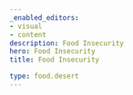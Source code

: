 ```yaml
---
_enabled_editors:
- visual
- content
description: Food Insecurity
hero: Food Insecurity
title: Food Insecurity

type: food.desert
---
```

